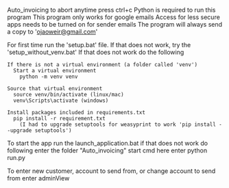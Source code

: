 Auto_invoicing
to abort anytime press ctrl+c
Python is required to run this program
This program only works for google emails
  Access for less secure apps needs to be turned on for sender emails
  The program will always send a copy to 'ojaoweir@gmail.com'

For first time run the 'setup.bat' file.
  If that does not work, try the 'setup_without_venv.bat'
  If that does not work do the following

    If there is not a virtual environment (a folder called 'venv')
      Start a virtual environment
        python -m venv venv

    Source that virtual environment
      source venv/bin/activate (linux/mac)
      venv\Scripts\activate (windows)

    Install packages included in requirements.txt
      pip install -r requirement.txt  
        (I had to upgrade setuptools for weasyprint to work 'pip install --upgrade setuptools')


To start the app run the launch_application.bat
  if that does not work do following
  enter the folder "Auto_invoicing"
    start cmd here
      enter python run.py

To enter new customer, account to send from, or change account to send from enter adminView
